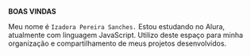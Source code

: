 **BOAS VINDAS**

Meu nome é `Izadora Pereira Sanches.`
Estou estudando no Alura, atualmente com linguagem JavaScript.
Utilizo deste espaço para minha organização e compartilhamento de meus projetos desenvolvidos.
